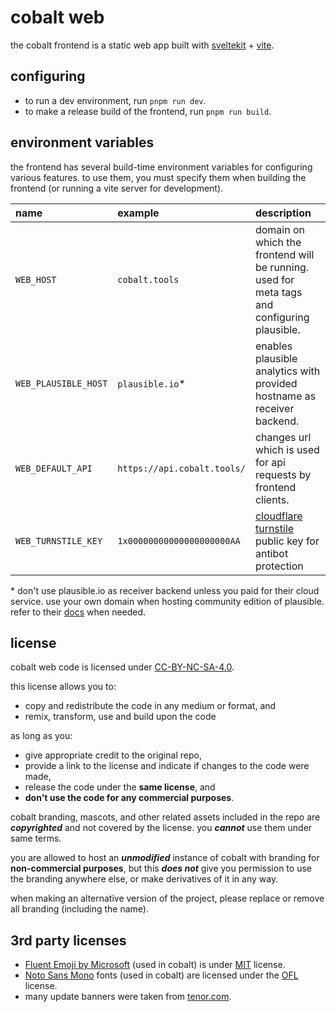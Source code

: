 # cobalt web
the cobalt frontend is a static web app built with
[sveltekit](https://kit.svelte.dev/) + [vite](https://vitejs.dev/).

## configuring
- to run a dev environment, run `pnpm run dev`.
- to make a release build of the frontend, run `pnpm run build`.

## environment variables
the frontend has several build-time environment variables for configuring various features. to use
them, you must specify them when building the frontend (or running a vite server for development).

| name                 | example                     | description                                                                                              |
|:---------------------|:----------------------------|:---------------------------------------------------------------------------------------------------------|
| `WEB_HOST`           | `cobalt.tools`              | domain on which the frontend will be running. used for meta tags and configuring plausible.              |
| `WEB_PLAUSIBLE_HOST` | `plausible.io`*             | enables plausible analytics with provided hostname as receiver backend.                                  |
| `WEB_DEFAULT_API`    | `https://api.cobalt.tools/` | changes url which is used for api requests by frontend clients.                                          |
| `WEB_TURNSTILE_KEY`  | `1x00000000000000000000AA`  | [cloudflare turnstile](https://www.cloudflare.com/products/turnstile/) public key for antibot protection |

\* don't use plausible.io as receiver backend unless you paid for their cloud service.
   use your own domain when hosting community edition of plausible. refer to their [docs](https://plausible.io/docs) when needed.

## license
cobalt web code is licensed under [CC-BY-NC-SA-4.0](LICENSE).

this license allows you to:
- copy and redistribute the code in any medium or format, and
- remix, transform, use and build upon the code

as long as you:
- give appropriate credit to the original repo,
- provide a link to the license and indicate if changes to the code were made,
- release the code under the **same license**, and
- **don't use the code for any commercial purposes**.

cobalt branding, mascots, and other related assets included in the repo are ***copyrighted*** and not covered by the license. you ***cannot*** use them under same terms.

you are allowed to host an ***unmodified*** instance of cobalt with branding for **non-commercial purposes**, but this ***does not*** give you permission to use the branding anywhere else, or make derivatives of it in any way.

when making an alternative version of the project, please replace or remove all branding (including the name).

## 3rd party licenses
- [Fluent Emoji by Microsoft](https://github.com/microsoft/fluentui-emoji) (used in cobalt) is under [MIT](https://github.com/microsoft/fluentui-emoji/blob/main/LICENSE) license.
- [Noto Sans Mono](https://fonts.google.com/noto/specimen/Noto+Sans+Mono/) fonts (used in cobalt) are licensed under the [OFL](https://fonts.google.com/noto/specimen/Noto+Sans+Mono/about) license.
- many update banners were taken from [tenor.com](https://tenor.com/).
